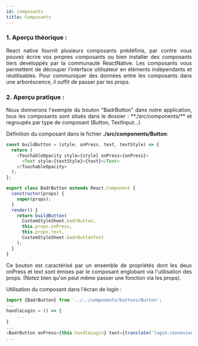 ```yaml
---
id: composants
title: Composants
---
```


### 1. Aperçu théorique :

<p style='text-align: justify;'>React native fournit plusieurs composants prédéfinis, par contre vous pouvez écrire vos propres composants ou bien installer des composants tiers developpés par la communauté ReactNative.    
Les composants vous permettent de découper l’interface utilisateur en éléments indépendants et réutilisables. Pour communiquer des données entre les composants dans une arboréscence, il suffit de passer par les props.</p>

### 2. Aperçu pratique :

<p style='text-align: justify;'>Nous donnerons l'exemple du bouton "BadrButton" dans notre application, tous les composants sont situés dans le dossier : **./src/components/** et regroupés par type de composant (Button, TextInput...)</p>

Définition du composant dans le fichier **./src/components/Button**:

```javascript
const buildButton = (style, onPress, text, textStyle) => {
  return (
    <TouchableOpacity style={style} onPress={onPress}>
      <Text style={textStyle}>{text}</Text>
    </TouchableOpacity>
  );
};

export class BadrButton extends React.Component {
  constructor(props) {
    super(props);
  }
  render() {
    return buildButton(
      CustomStyleSheet.badrButton,
      this.props.onPress,
      this.props.text,
      CustomStyleSheet.badrButtonText
    );
  }
}
```

<p style='text-align: justify;'>Ce bouton est caractérisé par un ensemble de propriétés dont les deux onPress et text sont émises par le composant englobant via l'utilisation des props. (Notez bien qu'on peut même passer une fonction via les props).</p>

Utilisation du composant dans l'écran de login : 

```javascript
import {BadrButton} from '../../components/buttons/Button';
...
handleLogin = () => {
    ...
}
...
<BadrButton onPress={this.handleLogin} text={translate('login.connexion')} />
...
```
